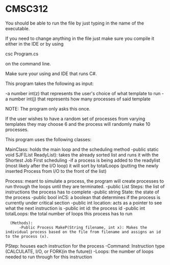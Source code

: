 # CMSC312

You should be able to run the file by just typing in the name of the executable.

If you need to change anything in the file just make sure you compile it either in the IDE or by using

  csc Program.cs
  
on the command line.

Make sure your using and IDE that runs C#.


This program takes the following as input:

-a number int(z) that represents the user's choice of what template to run
-a number int(j) that represents how many processes of said template

NOTE: The program only asks this once.

If the user wishes to have a random set of processes from varying templates they may choose 6 and the process will randomly make 10 processes.

This program uses the following classes:

MainClass: holds the main loop and the scheduling method
      -public static void SJF(List<Process> ReadyList): takes the already sorted list and runs it with the Shortest Job First scheduling
            -if a process is being added to the readylist (most likely after the I/O loop) it will sort by totalLoops (putting the newly inserted Process from I/O to the front of the list)
  


Process:  meant to simulate a process, the program will create processes to run through the loops until they are terminated.
       -public List<PStep> Steps: the list of instructions the process has to complete
       -public string State: the state of the process
       -public bool inCS: a boolean that determines if the process is currently under critical section
       -public int location: acts as a pointer to see what the next instruction is
       -public int id: the process id
       -public int totalLoops: the total number of loops this process has to run
  
      (Methods):
          -Public Process MakeP(String filename, int x): Makes the individual process based on the file from filename and assigns an id to the process (x).
  
  

  PStep: houses each instruction for the process
      -Command: Instruction type (CALCULATE, I/O, or FORK(in the future))
      -Loops: the number of loops needed to run through for this instruction
